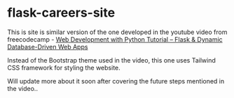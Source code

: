 # flask-careers-site

This is site is similar version of the one developed in the youtube video from freecodecamp - [Web Development with Python Tutorial – Flask & Dynamic Database-Driven Web Apps](https://www.youtube.com/watch?v=yBDHkveJUf4)

Instead of the Bootstrap theme used in the video, this one uses Tailwind CSS framework for styling the website.

Will update more about it soon after covering the future steps mentioned in the video..
